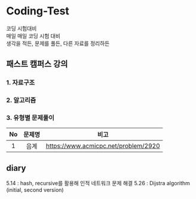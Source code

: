 # Coding-Test  
코딩 시험대비  
매일 매일 코딩 시험 대비  
생각을 적든, 문제를 풀든, 다른 자료를 정리하든  

## 패스트 캠퍼스 강의  
### 1. 자료구조  
### 2. 알고리즘  
### 3. 유형별 문제풀이  
|No|문제명|비고|
|:---:|:---:|:---:|
|1|음계|https://www.acmicpc.net/problem/2920|

## diary  
5.14 : hash, recursive를 활용해 인적 네트워크 문제 해결
5.26 : Dijstra algorithm (initial, second version)
